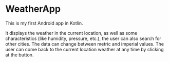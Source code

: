 # WeatherApp

This is my first Android app in Kotlin. 

It displays the weather in the current location, as well as some characteristics (like humidity, pressure, etc.), the user can also search for other cities. The data can change between metric and imperial values. The user can come back to the current location weather at any time by clicking at the button. 


